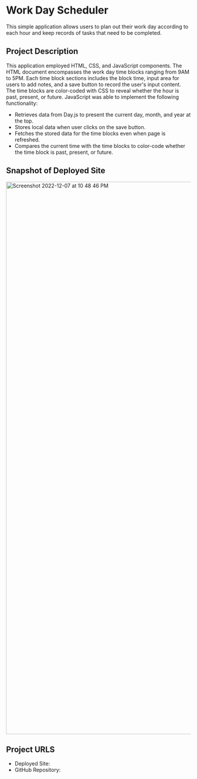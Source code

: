# Work Day Scheduler
This simple application allows users to plan out their work day according to each hour and keep records of tasks that need to be completed.
## Project Description
This application employed HTML, CSS, and JavaScript components. The HTML document encompasses the work day time blocks ranging from 9AM to 5PM. Each time block sections includes the block time, input area for users to add notes, and a save button to record the user's input content. The time blocks are color-coded with CSS to reveal whether the hour is past, present, or future. JavaScript was able to implement the following functionality:
- Retrieves data from Day.js to present the current day, month, and year at the top.
- Stores local data when user clicks on the save button.
- Fetches the stored data for the time blocks even when page is refreshed.
- Compares the current time with the time blocks to color-code whether the time block is past, present, or future.
## Snapshot of Deployed Site
<img width="1500" alt="Screenshot 2022-12-07 at 10 48 46 PM" src="https://user-images.githubusercontent.com/114970297/206383900-306ba255-2a73-4556-bbbc-70eb1cbb0c55.png">

## Project URLS
- Deployed Site:
- GitHub Repository: 
